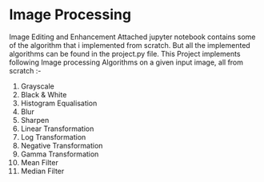 # Image Processing
Image Editing and Enhancement
Attached jupyter notebook contains some of the algorithm that i implemented from scratch.
But all the implemented algorithms can be found in the project.py file.
This Project implements following Image processing Algorithms on a given input image, all from scratch :-
1. Grayscale
2. Black & White
3. Histogram Equalisation
4. Blur
5. Sharpen
6. Linear Transformation
7. Log Transformation
8. Negative Transformation
9. Gamma Transformation
10. Mean Filter
11. Median Filter
